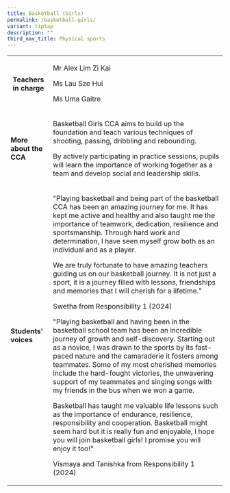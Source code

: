 ```yaml
---
title: Basketball (Girls)
permalink: /basketball-girls/
variant: tiptap
description: ""
third_nav_title: Physical sports
---
```

<p></p>
<table style="minWidth: 50px">
<colgroup>
<col>
<col>
</colgroup>
<tbody>
<tr>
<th rowspan="1" colspan="1">
<p><strong>Teachers in charge</strong>
</p>
<p></p>
</th>
<td rowspan="1" colspan="1">
<p>Mr Alex Lim Zi Kai</p>
<p>Ms Lau Sze Hui</p>
<p>Ms Uma Gaitre</p>
</td>
</tr>
<tr>
<td rowspan="1" colspan="1">
<p><strong>More about the CCA</strong>
</p>
</td>
<td rowspan="1" colspan="1">
<p>Basketball Girls CCA aims to build up the foundation and teach various
techniques of shooting, passing, dribbling and rebounding.</p>
<p></p>
<p>By actively participating in practice sessions, pupils will learn the
importance of working together as a team and develop social and leadership
skills.</p>
</td>
</tr>
<tr>
<td rowspan="1" colspan="1">
<p><strong>Students' voices</strong>
</p>
</td>
<td rowspan="1" colspan="1">
<p>"Playing basketball and being part of the basketball CCA has been an amazing
journey for me. It has kept me active and healthy and also taught me the
importance of teamwork, dedication, resilience and sportsmanship. Through
hard work and determination, I have seen myself grow both as an individual
and as a player.</p>
<p></p>
<p>We are truly fortunate to have amazing teachers guiding us on our basketball
journey. It is not just a sport, it is a journey filled with lessons, friendships
and memories that I will cherish for a lifetime."
<br>
</p>
<p>Swetha from Responsibility 1 (2024)</p>
<p></p>
<p>"Playing basketball and having been in the basketball school team has
been an incredible journey of growth and self-discovery. Starting out as
a novice, I was drawn to the sports by its fast-paced nature and the camaraderie
it fosters among teammates. Some of my most cherished memories include
the hard-fought victories, the unwavering support of my teammates and singing
songs with my friends in the bus when we won a game.</p>
<p></p>
<p>Basketball has taught me valuable life lessons such as the importance
of endurance, resilience, responsibility and cooperation. Basketball might
seem hard but it is really fun and enjoyable, I hope you will join basketball
girls! I promise you will enjoy it too!"</p>
<p></p>
<p>Vismaya and Tanishka from Responsibility 1 (2024)</p>
</td>
</tr>
</tbody>
</table>
<p></p>